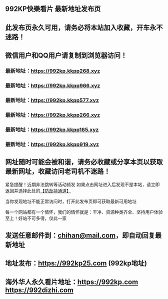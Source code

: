 ## **992KP快樂看片 最新地址发布页**
## 此发布页永久可用，请务必将本站加入收藏，开车永不迷路！
## 微信用户和QQ用户请复制到浏览器访问！
### 最新地址：https://992kp.kkpp268.xyz

### 最新地址：https://992kp.kkpp966.xyz

### 最新地址：https://992kp.kkpp577.xyz

### 最新地址：https://992kp.kkpp266.xyz

### 最新地址：https://992kp.kkpp165.xyz

### 最新地址：https://992kp.kkpp919.xyz


## 网址随时可能会被和谐，请务必收藏或分享本页以获取最新网址，收藏访问老司机不迷路！

紧急提醒！近期非法跳转等活动频发
如果点击网址进入后发现不是本站，请立即返回并选择此处的[【防劫持通道】](https://23.224.130.222:7583)

当你发现地址不能正常访问时，打开此发布页即可获取最新可用地址

每一个网站都有一个情怀，我们的情怀就是：干净、资源种类齐全、坚持用户体验至上！好站不可多得，仅此一家

## 发送任意邮件到：chihan@mail.com，即自动回复最新地址
## 地址发布：https://992kp25.com  (992kp地址)
## 海外华人永久看片地址：https://992kp.com  https://992dizhi.com
